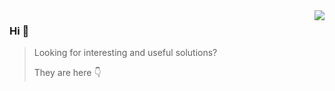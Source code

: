 <img align="right" src="https://github-readme-stats.vercel.app/api?username=andrey-helldar&show_icons=true&icon_color=805AD5&text_color=718096&bg_color=ffffff00&hide_title=true&include_all_commits=true&count_private=true" />

### Hi 👋

> Looking for interesting and useful solutions?
>
> They are here 👇
